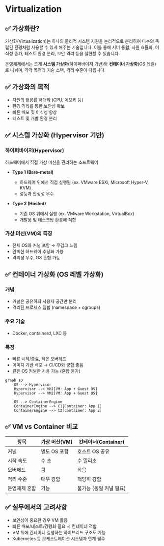 # Virtualization

## ✅ 가상화란?

가상화(Virtualization)는 하나의 물리적 시스템 자원을 논리적으로 분리하여 다수의 독립된 환경처럼 사용할 수 있게 해주는 기술입니다. 이를 통해 서버 통합, 자원 효율화, 이식성 증가, 테스트 환경 분리, 보안 격리 등을 실현할 수 있습니다.

운영체제에서는 크게 **시스템 가상화**(하이퍼바이저 기반)와 **컨테이너 가상화**(OS 레벨)로 나뉘며, 각각 목적과 기술 스택, 격리 수준이 다릅니다.

## ✅ 가상화의 목적

- 자원의 활용률 극대화 (CPU, 메모리 등)
- 환경 격리를 통한 보안성 확보
- 빠른 배포 및 이식성 향상
- 테스트 및 개발 환경 분리

## ✅ 시스템 가상화 (Hypervisor 기반)

### 하이퍼바이저(Hypervisor)

하드웨어에서 직접 가상 머신을 관리하는 소프트웨어

- **Type 1 (Bare-metal)**

  - 하드웨어 위에서 직접 실행됨 (ex. VMware ESXi, Microsoft Hyper-V, KVM)
  - 성능과 안정성 우수

- **Type 2 (Hosted)**
  - 기존 OS 위에서 실행 (ex. VMware Workstation, VirtualBox)
  - 개발용 및 데스크탑 환경에 적합

### 가상 머신(VM)의 특징

- 전체 OS와 커널 포함 → 무겁고 느림
- 완벽한 하드웨어 추상화 가능
- 격리성 우수, OS 혼합 가능

## ✅ 컨테이너 가상화 (OS 레벨 가상화)

### 개념

- 커널은 공유하되 사용자 공간만 분리
- 격리된 프로세스 집합 (namespace + cgroups)

### 주요 기술

- Docker, containerd, LXC 등

### 특징

- 빠른 시작/종료, 적은 오버헤드
- 이미지 기반 배포 → CI/CD와 궁합 좋음
- 같은 OS 커널만 사용 가능 (혼합 불가)

```mermaid
graph TD
    OS --> Hypervisor
    Hypervisor --> VM1[VM: App + Guest OS]
    Hypervisor --> VM2[VM: App + Guest OS]

    OS --> ContainerEngine
    ContainerEngine --> C1[Container: App 1]
    ContainerEngine --> C2[Container: App 2]
```

## ✅ VM vs Container 비교

| 항목          | 가상 머신(VM) | 컨테이너(Container)     |
| ------------- | ------------- | ----------------------- |
| 커널          | 별도 OS 포함  | 호스트 OS 공유          |
| 시작 속도     | 수 초         | 수 밀리초               |
| 오버헤드      | 큼            | 작음                    |
| 격리 수준     | 매우 강함     | 적당히 강함             |
| 운영체제 혼합 | 가능          | 불가능 (동일 커널 필요) |

## ✅ 실무에서의 고려사항

- 보안성이 중요한 경우 VM 활용
- 빠른 배포/테스트/경량화 필요 시 컨테이너 적합
- VM 위에 컨테이너 실행하는 하이브리드 구조도 가능
- Kubernetes 등 오케스트레이션 시스템과 연계 필수
